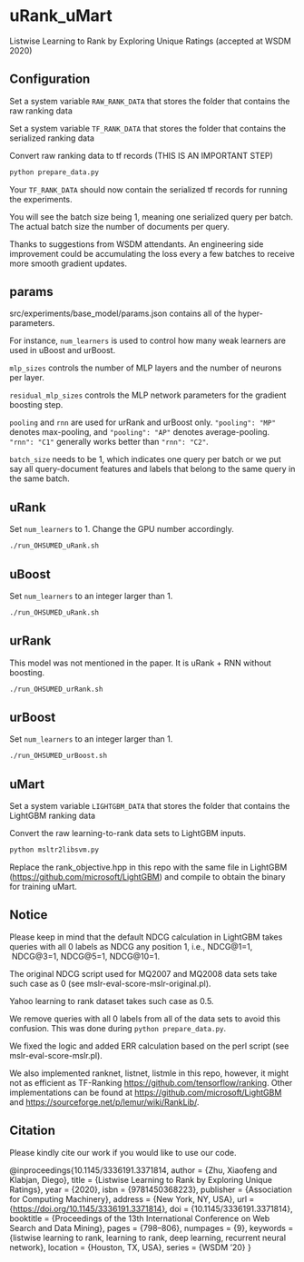# uRank_uMart
Listwise Learning to Rank by Exploring Unique Ratings (accepted at WSDM 2020)

## Configuration
Set a system variable `RAW_RANK_DATA` that stores the folder that contains the raw ranking data

Set a system variable `TF_RANK_DATA` that stores the folder that contains the serialized ranking data

Convert raw ranking data to tf records (THIS IS AN IMPORTANT STEP)
```bash
python prepare_data.py
```

Your `TF_RANK_DATA` should now contain the serialized tf records for running the experiments.

You will see the batch size being 1, meaning one serialized query per batch. The actual batch size the number of documents per query.

Thanks to suggestions from WSDM attendants. An engineering side improvement could be accumulating the loss every a few batches to receive more smooth gradient updates.


## params
src/experiments/base_model/params.json contains all of the hyper-parameters.

For instance, `num_learners` is used to control how many weak learners are used in uBoost and urBoost. 

`mlp_sizes` controls the number of MLP layers and the number of neurons per layer.

`residual_mlp_sizes` controls the MLP network parameters for the gradient boosting step.

`pooling` and `rnn` are used for urRank and urBoost only. `"pooling": "MP"` denotes max-pooling, and `"pooling": "AP"` denotes average-pooling. `"rnn": "C1"` generally works better than `"rnn": "C2"`.

`batch_size` needs to be 1, which indicates one query per batch or we put say all query-document features and labels that belong to the same query in the same batch.

## uRank
Set `num_learners` to 1. Change the GPU number accordingly.

```bash
./run_OHSUMED_uRank.sh
```

## uBoost
Set `num_learners` to an integer larger than 1.

```bash
./run_OHSUMED_uRank.sh
```

## urRank
This model was not mentioned in the paper. It is uRank + RNN without boosting.

```bash
./run_OHSUMED_urRank.sh
```

## urBoost
Set `num_learners` to an integer larger than 1.

```bash
./run_OHSUMED_urBoost.sh
```

## uMart
Set a system variable `LIGHTGBM_DATA` that stores the folder that contains the LightGBM ranking data

Convert the raw learning-to-rank data sets to LightGBM inputs.

```bash
python msltr2libsvm.py
```

Replace the rank_objective.hpp in this repo with the same file in LightGBM (https://github.com/microsoft/LightGBM) and compile to obtain the binary for training uMart.

## Notice
Please keep in mind that the default NDCG calculation in LightGBM takes queries with all 0 labels as NDCG any position 1, i.e., NDCG@1=1,  NDCG@3=1, NDCG@5=1, NDCG@10=1. 

The original NDCG script used for MQ2007 and MQ2008 data sets take such case as 0 (see mslr-eval-score-mslr-original.pl). 

Yahoo learning to rank dataset takes such case as 0.5. 

We remove queries with all 0 labels from all of the data sets to avoid this confusion. This was done during `python prepare_data.py`. 

We fixed the logic and added ERR calculation based on the perl script (see mslr-eval-score-mslr.pl).

We also implemented ranknet, listnet, listmle in this repo, however, it might not as efficient as TF-Ranking https://github.com/tensorflow/ranking. Other implementations can be found at https://github.com/microsoft/LightGBM and https://sourceforge.net/p/lemur/wiki/RankLib/.

## Citation
Please kindly cite our work if you would like to use our code.

@inproceedings{10.1145/3336191.3371814,
author = {Zhu, Xiaofeng and Klabjan, Diego},
title = {Listwise Learning to Rank by Exploring Unique Ratings},
year = {2020},
isbn = {9781450368223},
publisher = {Association for Computing Machinery},
address = {New York, NY, USA},
url = {https://doi.org/10.1145/3336191.3371814},
doi = {10.1145/3336191.3371814},
booktitle = {Proceedings of the 13th International Conference on Web Search and Data Mining},
pages = {798–806},
numpages = {9},
keywords = {listwise learning to rank, learning to rank, deep learning, recurrent neural network},
location = {Houston, TX, USA},
series = {WSDM ’20}
}
